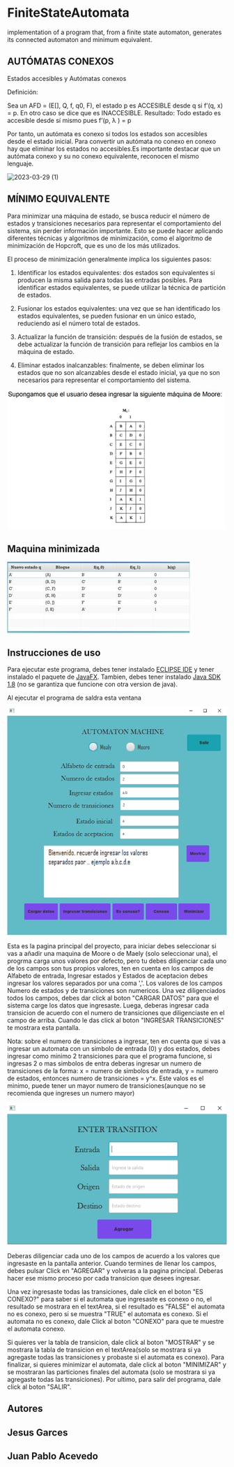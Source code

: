 # FiniteStateAutomata
implementation of a program that, from a finite state automaton, generates its connected automaton and minimum equivalent.

## AUTÓMATAS CONEXOS
Estados accesibles y Autómatas conexos

Definición:

Sea un AFD = (E[], Q, f, q0, F),
el estado p es ACCESIBLE desde q si f’(q, x) = p. En otro caso se dice que es INACCESIBLE.
Resultado: Todo estado es accesible desde sí mismo pues f’(p, λ ) = p

Por tanto, un autómata es conexo si todos los estados son accesibles desde el estado inicial. Para convertir un autómata no conexo en conexo hay que eliminar los estados no accesibles.Es importante destacar que un autómata conexo y su no conexo equivalente, reconocen el mismo lenguaje.

![2023-03-29 (1)](https://user-images.githubusercontent.com/83412917/228589534-134ac472-0f33-420a-b897-450a8aae6a1c.png)

## MÍNIMO EQUIVALENTE

Para minimizar una máquina de estado, se busca reducir el número de estados y transiciones necesarios para representar el comportamiento del sistema, sin perder información importante. Esto se puede hacer aplicando diferentes técnicas y algoritmos de minimización, como el algoritmo de minimización de Hopcroft, que es uno de los más utilizados.

El proceso de minimización generalmente implica los siguientes pasos:

1. Identificar los estados equivalentes: dos estados son equivalentes si producen la misma salida para todas las entradas posibles. Para identificar estados equivalentes, se puede utilizar la técnica de partición de estados.

2. Fusionar los estados equivalentes: una vez que se han identificado los estados equivalentes, se pueden fusionar en un único estado, reduciendo así el número total de estados.

3. Actualizar la función de transición: después de la fusión de estados, se debe actualizar la función de transición para reflejar los cambios en la máquina de estado.

4. Eliminar estados inalcanzables: finalmente, se deben eliminar los estados que no son alcanzables desde el estado inicial, ya que no son necesarios para representar el comportamiento del sistema.

![mooreExample](Docs/PRUEBA1.1.jpg)

## Maquina minimizada

![](Docs/PRUEBA1.jpg)

## Instrucciones de uso

Para ejecutar este programa, debes tener instalado  [ECLIPSE IDE](https://eclipseide.org/) y tener instalado el paquete de [JavaFX](https://o7planning.org/10619/install-efxclipse-for-eclipse). Tambien, debes tener instalado [Java SDK 1.8](https://www.oracle.com/co/java/technologies/javase/javase8-archive-downloads.html) (no se garantiza que funcione con otra version de java).

Al ejecutar el programa de saldra esta ventana

![](Docs/mainScrean.PNG)

Esta es la pagina principal del proyecto, para iniciar debes seleccionar si vas a añadir una maquina de Moore o de Maely (solo seleccionar una), el progrma carga unos valores por defecto, pero tu debes diligenciar cada uno de los campos son tus propios valores, ten en cuenta en los campos de Alfabeto de entrada, Ingresar estados  y Estados de aceptacion debes ingresar los valores separados por una coma ','. Los valores de los campos Numero de estados y de transiciones son numericos. Una vez diligenciados todos los campos, debes dar click al boton "CARGAR DATOS" para que el sistema carge los datos que ingresaste. Luega, deberas ingresar cada transicion de acuerdo con el numero de transiciones que diligenciaste en el campo de arriba. Cuando le das click al boton "INGRESAR TRANSICIONES" te mostrara esta pantalla.

Nota: sobre el numero de transiciones a ingresar, ten en cuenta que si vas a ingresar un automata con un simbolo de entrada (0) y dos estados, debes ingresar como minimo 2 transiciones para que el programa funcione, si ingresas 2 o mas simbolos de entra deberas ingresar un numero de transiciones de la forma: x = numero de simbolos de entrada, y = numero de estados, entonces numero de transiciones = y^x. Este valos es el minimo, puede tener un mayor numero de transiciones(aunque no se recomienda que ingreses un numero mayor)

![](Docs/EnterTransitions.PNG)

Deberas diligenciar cada uno de los campos de acuerdo a los valores que ingresaste en la pantalla anterior. Cuando termines de llenar los campos, debes pulsar Click en "AGREGAR" y volveras a la pagina principal. Deberas hacer ese mismo proceso por cada transicion que desees ingresar. 

Una vez ingresaste todas las transiciones, dale click en el boton "ES CONEXO?" para saber si el automata que ingresaste es conexo o no, el resultado se mostrara en el textArea, si el resultado es "FALSE" el automata no es conexo, pero si se muestra "TRUE" el automata es conexo. Si el automata no es conexo, dale Click al boton "CONEXO" para que te muestre el automata conexo.

Si quieres ver la tabla de transicion, dale click al boton "MOSTRAR" y se mostrara la tabla de transicion en el textArea(solo se mostrara si ya agregaste todas las transiciones y probaste si el automata es conexo). Para finalizar, si quieres minimizar el automata, dale click al boton "MINIMIZAR" y se mostraran las particiones finales del automata (solo se mostrara si ya agregaste todas las transiciones). Por ultimo, para salir del programa, dale click al boton "SALIR".

## Autores

## Jesus Garces
## Juan Pablo Acevedo
